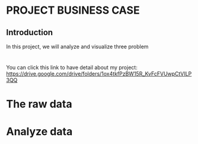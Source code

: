 # PROJECT BUSINESS CASE

## Introduction
In this project, we will analyze and visualize three problem 
# 
You can click this link to have detail about my project: <br>
https://drive.google.com/drive/folders/1ox4tkfPzBW15R_KvFcFVUwpCtVILP3QQ

# The raw data
  
# Analyze data 

# 


